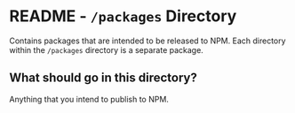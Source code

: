 # README - `/packages` Directory

Contains packages that are intended to be released to NPM. Each directory within the `/packages` directory is a separate package.

## What should go in this directory?

Anything that you intend to publish to NPM.

